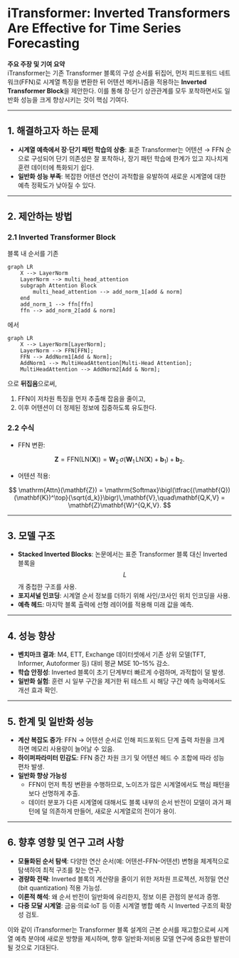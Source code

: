 # iTransformer: Inverted Transformers Are Effective for Time Series Forecasting

**주요 주장 및 기여 요약**  
iTransformer는 기존 Transformer 블록의 구성 순서를 뒤집어, 먼저 피드포워드 네트워크(FFN)로 시계열 특징을 변환한 뒤 어텐션 메커니즘을 적용하는 **Inverted Transformer Block**을 제안한다. 이를 통해 장·단기 상관관계를 모두 포착하면서도 일반화 성능을 크게 향상시키는 것이 핵심 기여다.

***

## 1. 해결하고자 하는 문제  
- **시계열 예측에서 장·단기 패턴 학습의 상충**: 표준 Transformer는 어텐션 → FFN 순으로 구성되어 단기 의존성은 잘 포착하나, 장기 패턴 학습에 한계가 있고 지나치게 훈련 데이터에 특화되기 쉽다.  
- **일반화 성능 부족**: 복잡한 어텐션 연산이 과적합을 유발하여 새로운 시계열에 대한 예측 정확도가 낮아질 수 있다.

***

## 2. 제안하는 방법  
### 2.1 Inverted Transformer Block  
블록 내 순서를 기존  

```mermaid
graph LR
    X --> LayerNorm
    LayerNorm --> multi_head_attention
    subgraph Attention Block
        multi_head_attention --> add_norm_1[add & norm]
    end
    add_norm_1 --> ffn[ffn]
    ffn --> add_norm_2[add & norm]
```

에서  

```mermaid
graph LR
    X --> LayerNorm[LayerNorm];
    LayerNorm --> FFN[FFN];
    FFN --> AddNorm1[Add & Norm];
    AddNorm1 --> MultiHeadAttention[Multi-Head Attention];
    MultiHeadAttention --> AddNorm2[Add & Norm];
```

으로 **뒤집음**으로써,  
1) FFN이 저차원 특징을 먼저 추출해 잡음을 줄이고,  
2) 이후 어텐션이 더 정제된 정보에 집중하도록 유도한다.

### 2.2 수식  
- FFN 변환:  

$$
    \mathbf{Z} = \mathrm{FFN}(\mathrm{LN}(\mathbf{X})) = \mathbf{W}_2\,\sigma(\mathbf{W}_1\,\mathrm{LN}(\mathbf{X}) + \mathbf{b}_1) + \mathbf{b}_2.
  $$  

- 어텐션 적용:  

$$
    \mathrm{Attn}(\mathbf{Z}) = \mathrm{Softmax}\bigl(\tfrac{(\mathbf{Q})(\mathbf{K})^\top}{\sqrt{d_k}}\bigr)\,\mathbf{V},\quad\mathbf{Q,K,V} = \mathbf{Z}\mathbf{W}^{Q,K,V}.
  $$

***

## 3. 모델 구조  
- **Stacked Inverted Blocks**: 논문에서는 표준 Transformer 블록 대신 Inverted 블록을 $$L$$개 중첩한 구조를 사용.  
- **포지셔널 인코딩**: 시계열 순서 정보를 더하기 위해 사인/코사인 위치 인코딩을 사용.  
- **예측 헤드**: 마지막 블록 출력에 선형 레이어를 적용해 미래 값을 예측.

***

## 4. 성능 향상  
- **벤치마크 결과**: M4, ETT, Exchange 데이터셋에서 기존 상위 모델(TFT, Informer, Autoformer 등) 대비 평균 MSE 10–15% 감소.  
- **학습 안정성**: Inverted 블록이 초기 단계부터 빠르게 수렴하며, 과적합이 덜 발생.  
- **일반화 실험**: 훈련 시 일부 구간을 제거한 뒤 테스트 시 해당 구간 예측 능력에서도 개선 효과 확인.

***

## 5. 한계 및 일반화 성능  
- **계산 복잡도 증가**: FFN → 어텐션 순서로 인해 피드포워드 단계 출력 차원을 크게 하면 메모리 사용량이 늘어날 수 있음.  
- **하이퍼파라미터 민감도**: FFN 중간 차원 크기 및 어텐션 헤드 수 조합에 따라 성능 편차 발생.  
- **일반화 향상 가능성**  
  - FFN이 먼저 특징 변환을 수행하므로, 노이즈가 많은 시계열에서도 핵심 패턴을 보다 선명하게 추출.  
  - 데이터 분포가 다른 시계열에 대해서도 블록 내부의 순서 반전이 모델이 과거 패턴에 덜 의존하게 만들어, 새로운 시계열로의 전이가 용이.

***

## 6. 향후 영향 및 연구 고려 사항  
- **모듈화된 순서 탐색**: 다양한 연산 순서(예: 어텐션-FFN-어텐션) 변형을 체계적으로 탐색하여 최적 구조를 찾는 연구.  
- **경량화 전략**: Inverted 블록의 계산량을 줄이기 위한 저차원 프로젝션, 저정밀 연산(bit quantization) 적용 가능성.  
- **이론적 해석**: 왜 순서 반전이 일반화에 유리한지, 정보 이론 관점의 분석과 증명.  
- **다중 모달 시계열**: 금융·의료·IoT 등 이종 시계열 병합 예측 시 Inverted 구조의 확장성 검토.

이와 같이 iTransformer는 Transformer 블록 설계의 근본 순서를 재고함으로써 시계열 예측 분야에 새로운 방향을 제시하며, 향후 일반화·저비용 모델 연구에 중요한 발판이 될 것으로 기대된다.
